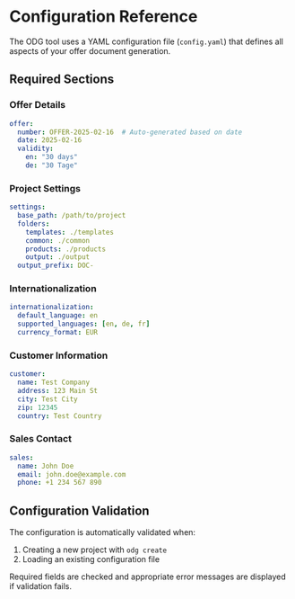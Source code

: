 # Configuration Reference

The ODG tool uses a YAML configuration file (`config.yaml`) that defines all aspects of your offer document generation.

## Required Sections

### Offer Details
```yaml
offer:
  number: OFFER-2025-02-16  # Auto-generated based on date
  date: 2025-02-16
  validity:
    en: "30 days"
    de: "30 Tage"
```

### Project Settings
```yaml
settings:
  base_path: /path/to/project
  folders:
    templates: ./templates
    common: ./common
    products: ./products
    output: ./output
  output_prefix: DOC-
```

### Internationalization
```yaml
internationalization:
  default_language: en
  supported_languages: [en, de, fr]
  currency_format: EUR
```

### Customer Information
```yaml
customer:
  name: Test Company
  address: 123 Main St
  city: Test City
  zip: 12345
  country: Test Country
```

### Sales Contact
```yaml
sales:
  name: John Doe
  email: john.doe@example.com
  phone: +1 234 567 890
```

## Configuration Validation

The configuration is automatically validated when:
1. Creating a new project with `odg create`
2. Loading an existing configuration file

Required fields are checked and appropriate error messages are displayed if validation fails.
